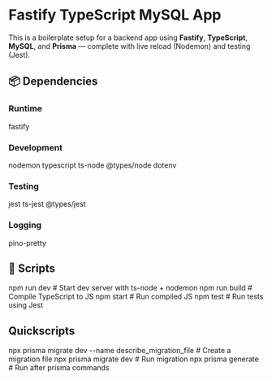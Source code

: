 # Fastify TypeScript MySQL App
This is a boilerplate setup for a backend app using **Fastify**, **TypeScript**, **MySQL**, and **Prisma** — complete with live reload (Nodemon) and testing (Jest).

## 📦 Dependencies

### Runtime
fastify

### Development
nodemon
typescript
ts-node
@types/node
dotenv

### Testing
jest
ts-jest
@types/jest

### Logging 
pino-pretty

## 🚀 Scripts
npm run dev     # Start dev server with ts-node + nodemon
npm run build   # Compile TypeScript to JS
npm start       # Run compiled JS
npm test        # Run tests using Jest

## Quickscripts
npx prisma migrate dev --name describe_migration_file  # Create a migration file
npx prisma migrate dev                                 # Run migration
npx prisma generate                                    # Run after prisma commands